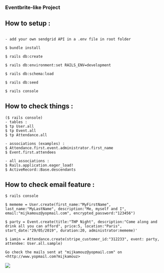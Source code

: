 ### Eventbrite-like Project

  
## How to setup :

~~~~~~~~~~~~~~~~~

- add your own sendgrid API in a .env file in root folder

$ bundle install

$ rails db:create

$ rails db:environment:set RAILS_ENV=development

$ rails db:schema:load

$ rails db:seed

$ rails console
~~~~~~~~~~~~~~~~~

## How to check things :

~~~~~~~~~~~~~~~~~
($ rails console)
- tables : 
$ tp User.all 
$ tp Event.all 
$ tp Attendance.all

- associations (examples) : 
$ Attendance.first.event.administrator.first_name 
$ Event.first.attendees

- all associations : 
$ Rails.application.eager_load! 
$ ActiveRecord::Base.descendants

~~~~~~~~~~~~~~~~~

## How to check email feature :

~~~~~~
$ rails console

$ mememe = User.create(first_name:"MyFirstName", last_name:"MyLastName", description:"Me, myself and I", email:"mijkamouz@yopmail.com", encrypted_password:"123456")

$ party = Event.create(title:"THP Night", description:"Come along and drink all you can afford", price:5, location:"Paris", start_date:"29/05/2019", duration:20, administrator:mememe)'

$ iamin = Attendance.create(stripe_customer_id:"312233", event: party, attendee: User.all.sample)

Go check the mails sent at "mijkamouz@yopmail.com" on <http://www.yopmail.com?mijkamouz>
~~~~~~

![](https://media1.tenor.com/images/f99ad6444483da12b58a2a81be281358/tenor.gif)